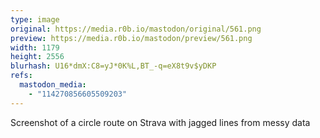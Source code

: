 ```yaml
---
type: image
original: https://media.r0b.io/mastodon/original/561.png
preview: https://media.r0b.io/mastodon/preview/561.png
width: 1179
height: 2556
blurhash: U16*dmX:C8=yJ*0K%L,BT_-q=eX8t9v$yDKP
refs:
  mastodon_media:
    - "114270856605509203"
---
```


Screenshot of a circle route on Strava with jagged lines from messy data
